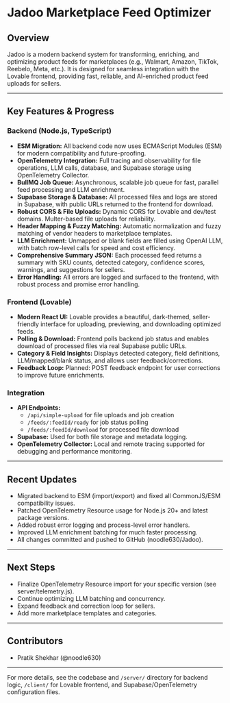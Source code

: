 # Jadoo Marketplace Feed Optimizer

## Overview
Jadoo is a modern backend system for transforming, enriching, and optimizing product feeds for marketplaces (e.g., Walmart, Amazon, TikTok, Reebelo, Meta, etc.). It is designed for seamless integration with the Lovable frontend, providing fast, reliable, and AI-enriched product feed uploads for sellers.

---

## Key Features & Progress

### Backend (Node.js, TypeScript)
- **ESM Migration:** All backend code now uses ECMAScript Modules (ESM) for modern compatibility and future-proofing.
- **OpenTelemetry Integration:** Full tracing and observability for file operations, LLM calls, database, and Supabase storage using OpenTelemetry Collector.
- **BullMQ Job Queue:** Asynchronous, scalable job queue for fast, parallel feed processing and LLM enrichment.
- **Supabase Storage & Database:** All processed files and logs are stored in Supabase, with public URLs returned to the frontend for download.
- **Robust CORS & File Uploads:** Dynamic CORS for Lovable and dev/test domains. Multer-based file uploads for reliability.
- **Header Mapping & Fuzzy Matching:** Automatic normalization and fuzzy matching of vendor headers to marketplace templates.
- **LLM Enrichment:** Unmapped or blank fields are filled using OpenAI LLM, with batch row-level calls for speed and cost efficiency.
- **Comprehensive Summary JSON:** Each processed feed returns a summary with SKU counts, detected category, confidence scores, warnings, and suggestions for sellers.
- **Error Handling:** All errors are logged and surfaced to the frontend, with robust process and promise error handling.

### Frontend (Lovable)
- **Modern React UI:** Lovable provides a beautiful, dark-themed, seller-friendly interface for uploading, previewing, and downloading optimized feeds.
- **Polling & Download:** Frontend polls backend job status and enables download of processed files via real Supabase public URLs.
- **Category & Field Insights:** Displays detected category, field definitions, LLM/mapped/blank status, and allows user feedback/corrections.
- **Feedback Loop:** Planned: POST feedback endpoint for user corrections to improve future enrichments.

### Integration
- **API Endpoints:**
  - `/api/simple-upload` for file uploads and job creation
  - `/feeds/:feedId/ready` for job status polling
  - `/feeds/:feedId/download` for processed file download
- **Supabase:** Used for both file storage and metadata logging.
- **OpenTelemetry Collector:** Local and remote tracing supported for debugging and performance monitoring.

---

## Recent Updates
- Migrated backend to ESM (import/export) and fixed all CommonJS/ESM compatibility issues.
- Patched OpenTelemetry Resource usage for Node.js 20+ and latest package versions.
- Added robust error logging and process-level error handlers.
- Improved LLM enrichment batching for much faster processing.
- All changes committed and pushed to GitHub (noodle630/Jadoo).

---

## Next Steps
- Finalize OpenTelemetry Resource import for your specific version (see server/telemetry.js).
- Continue optimizing LLM batching and concurrency.
- Expand feedback and correction loop for sellers.
- Add more marketplace templates and categories.

---

## Contributors
- Pratik Shekhar (@noodle630)

---

For more details, see the codebase and `/server/` directory for backend logic, `/client/` for Lovable frontend, and Supabase/OpenTelemetry configuration files.
